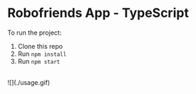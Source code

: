 # Robofriends App - TypeScript

To run the project:

1. Clone this repo
2. Run `npm install`
3. Run `npm start`
<br/>
![](./usage.gif)
